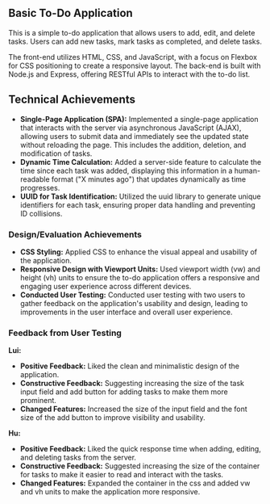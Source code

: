 ## Basic To-Do Application

This is a simple to-do application that allows users to add, edit, and delete tasks. Users can add new tasks, mark tasks as completed, and delete tasks.

The front-end utilizes HTML, CSS, and JavaScript, with a focus on Flexbox for CSS positioning to create a responsive layout. The back-end is built with Node.js and Express, offering RESTful APIs to interact with the to-do list.

## Technical Achievements

- **Single-Page Application (SPA):** Implemented a single-page application that interacts with the server via asynchronous JavaScript (AJAX), allowing users to submit data and immediately see the updated state without reloading the page. This includes the addition, deletion, and modification of tasks.
- **Dynamic Time Calculation:** Added a server-side feature to calculate the time since each task was added, displaying this information in a human-readable format ("X minutes ago") that updates dynamically as time progresses.
- **UUID for Task Identification:** Utilized the uuid library to generate unique identifiers for each task, ensuring proper data handling and preventing ID collisions.

### Design/Evaluation Achievements

- **CSS Styling:** Applied CSS to enhance the visual appeal and usability of the application.
- **Responsive Design with Viewport Units:** Used viewport width (vw) and height (vh) units to ensure the to-do application offers a responsive and engaging user experience across different devices.
- **Conducted User Testing:** Conducted user testing with two users to gather feedback on the application's usability and design, leading to improvements in the user interface and overall user experience.

### Feedback from User Testing

**Lui:**

- **Positive Feedback:** Liked the clean and minimalistic design of the application.
- **Constructive Feedback:** Suggesting increasing the size of the task input field and add button for adding tasks to make them more prominent.
- **Changed Features:** Increased the size of the input field and the font size of the add button to improve visibility and usability.

**Hu:**

- **Positive Feedback:** Liked the quick response time when adding, editing, and deleting tasks from the server.
- **Constructive Feedback:** Suggested increasing the size of the container for tasks to make it easier to read and interact with the tasks.
- **Changed Features:** Expanded the container in the css and added vw and vh units to make the application more responsive.
